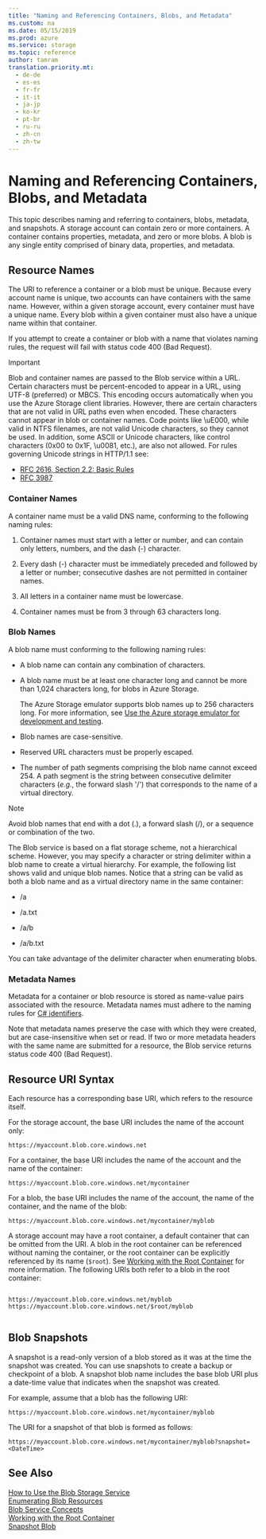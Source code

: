 ```yaml
---
title: "Naming and Referencing Containers, Blobs, and Metadata"
ms.custom: na
ms.date: 05/15/2019
ms.prod: azure
ms.service: storage
ms.topic: reference
author: tamram
translation.priority.mt: 
  - de-de
  - es-es
  - fr-fr
  - it-it
  - ja-jp
  - ko-kr
  - pt-br
  - ru-ru
  - zh-cn
  - zh-tw
---
```


# Naming and Referencing Containers, Blobs, and Metadata
This topic describes naming and referring to containers, blobs, metadata, and snapshots. A storage account can contain zero or more containers. A container contains properties, metadata, and zero or more blobs. A blob is any single entity comprised of binary data, properties, and metadata.  
  
## Resource Names  
 The URI to reference a container or a blob must be unique. Because every account name is unique, two accounts can have containers with the same name. However, within a given storage account, every container must have a unique name. Every blob within a given container must also have a unique name within that container.  
  
 If you attempt to create a container or blob with a name that violates naming rules, the request will fail with status code 400 (Bad Request).  
  
> [!IMPORTANT]
>  Blob and container names are passed to the Blob service within a URL. Certain characters must be percent-encoded to appear in a URL, using UTF-8 (preferred) or MBCS. This encoding occurs automatically when you use the Azure Storage client libraries. However, there are certain characters that are not valid in URL paths even when encoded. These characters cannot appear in blob or container names. Code points like \uE000, while valid in NTFS filenames, are not valid Unicode characters, so they cannot be used.  In addition, some ASCII or Unicode characters, like control characters (0x00 to 0x1F, \u0081, etc.), are also not allowed. For rules governing Unicode strings in HTTP/1.1 see:  
>   
>  -   [RFC 2616, Section 2.2: Basic Rules](http://www.ietf.org/rfc/rfc2616.txt)  
> -   [RFC 3987](http://www.ietf.org/rfc/rfc3987.txt)  
  
### Container Names  
 A container name must be a valid DNS name, conforming to the following naming rules:  
  
1.  Container names must start with a letter or number, and can contain only letters, numbers, and the dash (-) character.  
  
2.  Every dash (-) character must be immediately preceded and followed by a letter or number; consecutive dashes are not permitted in container names.  
  
3.  All letters in a container name must be lowercase.  
  
4.  Container names must be from 3 through 63 characters long.  
  
### Blob Names  
 A blob name must conforming to the following naming rules:  
  
-   A blob name can contain any combination of characters.  
  
-   A blob name must be at least one character long and cannot be more than 1,024 characters long, for blobs in Azure Storage. 
    
    The Azure Storage emulator supports blob names up to 256 characters long. For more information, see [Use the Azure storage emulator for development and testing](https://docs.microsoft.com/azure/storage/common/storage-use-emulator).
  
-   Blob names are case-sensitive.  
  
-   Reserved URL characters must be properly escaped.  
  
-   The number of path segments comprising the blob name cannot exceed 254. A path segment is the string between consecutive delimiter characters (*e.g.*, the forward slash '/') that corresponds to the name of a virtual directory.  
  
> [!NOTE]
>  Avoid blob names that end with a dot (.), a forward slash (/), or a sequence or combination of the two.  
  
 The Blob service is based on a flat storage scheme, not a hierarchical scheme. However, you may specify a character or string delimiter within a blob name to create a virtual hierarchy. For example, the following list shows valid and unique blob names. Notice that a string can be valid as both a blob name and as a virtual directory name in the same container:  
  
-   /a  
  
-   /a.txt  
  
-   /a/b  
  
-   /a/b.txt  
  
 You can take advantage of the delimiter character when enumerating blobs.  
  
### Metadata Names  

 Metadata for a container or blob resource is stored as name-value pairs associated with the resource. Metadata names must adhere to the naming rules for [C# identifiers](https://docs.microsoft.com/dotnet/csharp/language-reference).  
  
 Note that metadata names preserve the case with which they were created, but are case-insensitive when set or read. If two or more metadata headers with the same name are submitted for a resource, the Blob service returns status code 400 (Bad Request).  
  
## Resource URI Syntax  
 Each resource has a corresponding base URI, which refers to the resource itself.  
  
 For the storage account, the base URI includes the name of the account only:  
  
```  
https://myaccount.blob.core.windows.net  
```  
  
 For a container, the base URI includes the name of the account and the name of the container:  
  
```  
https://myaccount.blob.core.windows.net/mycontainer  
```  
  
 For a blob, the base URI includes the name of the account, the name of the container, and the name of the blob:  
  
```  
https://myaccount.blob.core.windows.net/mycontainer/myblob  
```  
  
 A storage account may have a root container, a default container that can be omitted from the URI. A blob in the root container can be referenced without naming the container, or the root container can be explicitly referenced by its name (`$root`). See [Working with the Root Container](Working-with-the-Root-Container.md) for more information. The following URIs both refer to a blob in the root container:  
  
```  
  
https://myaccount.blob.core.windows.net/myblob  
https://myaccount.blob.core.windows.net/$root/myblob  
  
```  
  
## Blob Snapshots  
 A snapshot is a read-only version of a blob stored as it was at the time the snapshot was created. You can use snapshots to create a backup or checkpoint of a blob. A snapshot blob name includes the base blob URI plus a date-time value that indicates when the snapshot was created.  
  
 For example, assume that a blob has the following URI:  
  
```  
https://myaccount.blob.core.windows.net/mycontainer/myblob  
```  
  
 The URI for a snapshot of that blob is formed as follows:  
  
```  
https://myaccount.blob.core.windows.net/mycontainer/myblob?snapshot=<DateTime>  
```  
  
  
## See Also  

 [How to Use the Blob Storage Service](http://www.windowsazure.com/develop/net/how-to-guides/blob-storage/)   
 [Enumerating Blob Resources](Enumerating-Blob-Resources.md)   
 [Blob Service Concepts](Blob-Service-Concepts.md)   
 [Working with the Root Container](Working-with-the-Root-Container.md)   
 [Snapshot Blob](Snapshot-Blob.md)
